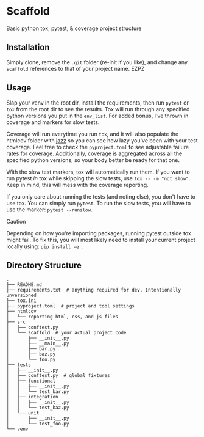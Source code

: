 # Scaffold
Basic python tox, pytest, & coverage project structure

## Installation
Simply clone, remove the `.git` folder (re-init if you like), and change any `scaffold` references to that of your
project name. EZPZ

## Usage
Slap your venv in the root dir, install the requirements, then run `pytest` or `tox` from the root dir to see the
results. Tox will run through any specified python versions you put in the `env_list`.
For added bonus, I've thrown in coverage and markers for slow tests.

Coverage will run everytime you run `tox`, and it will also populate the htmlcov folder with
[jazz](https://www.youtube.com/watch?v=xuPSIbABYVU) so you can see how lazy you've been with your test coverage.
Feel free to check the `pyproject.toml` to see adjustable failure rates for coverage.
Additionally, coverage is aggregated across all the specified python versions,
so your body better be ready for that one.

With the slow test markers, tox will automatically run them. If you want to run pytest _in_ tox while skipping the
slow tests, use `tox -- -m "not slow"`. Keep in mind, this will mess with the coverage reporting.

If you only care about running the tests (and noting else), you don't have to use tox. You can simply run `pytest`.
To run the slow tests, you will have to use the marker: `pytest --runslow`. 

> [!CAUTION]
> Depending on how you're importing packages, running pytest outside tox might fail. To fix this, you will most likely
> need to install your current project locally using: `pip install -e .`


## Directory Structure
```
.
├── README.md
├── requirements.txt  # anything required for dev. Intentionally unversioned
├── tox.ini
├── pyproject.toml  # project and tool settings
├── htmlcov
│   └── reporting html, css, and js files
├── src
│   ├── conftest.py
│   └── scaffold  # your actual project code
│       ├── __init__.py
│       ├── __main__.py
│       ├── bar.py
│       ├── baz.py
│       └── foo.py
├── tests
│   ├── __init__.py
│   ├── conftest.py  # global fixtures
│   ├── functional
│   │   ├── __init__.py
│   │   └── test_bar.py 
│   ├── integration
│   │   ├── __init__.py
│   │   └── test_baz.py
│   └── unit
│       ├── __init__.py
│       └── test_foo.py
└── venv        
```
